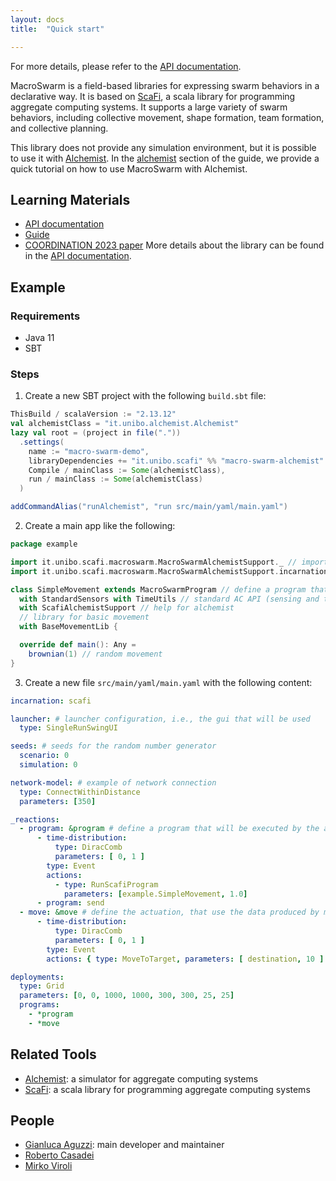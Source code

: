 ```yaml
---
layout: docs
title:  "Quick start"

---
```



For more details, please refer to the [API documentation](https://scafi.github.io/macro-swarm/api/it/unibo/scafi/index.html).

MacroSwarm is a field-based libraries for expressing swarm behaviors in a declarative way.
It is based on [ScaFi](), a scala library for programming aggregate computing systems.
It supports a large variety of swarm behaviors, including collective movement, shape formation, team formation, and collective planning.

This library does not provide any simulation environment, but it is possible to use it with [Alchemist](https://alchemistsimulator.github.io/).
In the [alchemist](/macro-swarm/guide/alchemist.html) section of the guide, we provide a quick tutorial on how to use MacroSwarm with Alchemist.

## Learning Materials
- [API documentation](https://scafi.github.io/macro-swarm/api/it/unibo/scafi/index.html)
- [Guide](/guide/index.html)
- [COORDINATION 2023 paper](https://www.researchgate.net/publication/371587547_MacroSwarm_A_Field-Based_Compositional_Framework_for_Swarm_Programming)
More details about the library can be found in the [API documentation](https://scafi.github.io/macro-swarm/api/it/unibo/scafi/index.html).

## Example

### Requirements
- Java 11
- SBT

### Steps
1) Create a new SBT project with the following `build.sbt` file:
```scala
ThisBuild / scalaVersion := "2.13.12"
val alchemistClass = "it.unibo.alchemist.Alchemist"
lazy val root = (project in file("."))
  .settings(
    name := "macro-swarm-demo",
    libraryDependencies += "it.unibo.scafi" %% "macro-swarm-alchemist" % "1.4.0",
    Compile / mainClass := Some(alchemistClass),
    run / mainClass := Some(alchemistClass)
  )

addCommandAlias("runAlchemist", "run src/main/yaml/main.yaml")
```

2) Create a main app like the following:
```scala
package example

import it.unibo.scafi.macroswarm.MacroSwarmAlchemistSupport._ // import all the MacroSwarm API
import it.unibo.scafi.macroswarm.MacroSwarmAlchemistSupport.incarnation._ // import the standard AC API

class SimpleMovement extends MacroSwarmProgram // define a program that supports the movement in alchemist env
  with StandardSensors with TimeUtils // standard AC API (sensing and time)
  with ScafiAlchemistSupport // help for alchemist
  // library for basic movement
  with BaseMovementLib {

  override def main(): Any =
    brownian(1) // random movement
}
```

3) Create a new file `src/main/yaml/main.yaml` with the following content:

```yaml
incarnation: scafi

launcher: # launcher configuration, i.e., the gui that will be used
  type: SingleRunSwingUI

seeds: # seeds for the random number generator
  scenario: 0
  simulation: 0

network-model: # example of network connection
  type: ConnectWithinDistance
  parameters: [350]

_reactions:
  - program: &program # define a program that will be executed by the agents, based on macro swarm
      - time-distribution:
          type: DiracComb
          parameters: [ 0, 1 ]
        type: Event
        actions:
          - type: RunScafiProgram
            parameters: [example.SimpleMovement, 1.0]
      - program: send
  - move: &move # define the actuation, that use the data produced by macro swarm
      - time-distribution:
          type: DiracComb
          parameters: [ 0, 1 ]
        type: Event
        actions: { type: MoveToTarget, parameters: [ destination, 10 ] }

deployments:
  type: Grid
  parameters: [0, 0, 1000, 1000, 300, 300, 25, 25]
  programs:
    - *program
    - *move
```


## Related Tools
- [Alchemist](https://alchemistsimulator.github.io/): a simulator for aggregate computing systems
- [ScaFi](https://scafi.github.io/): a scala library for programming aggregate computing systems

## People
- [Gianluca Aguzzi](https://www.unibo.it/sitoweb/gianluca.aguzzi): main developer and maintainer
- [Roberto Casadei](https://www.unibo.it/sitoweb/roby.casadei)
- [Mirko Viroli](https://www.unibo.it/sitoweb/mirko.viroli)
